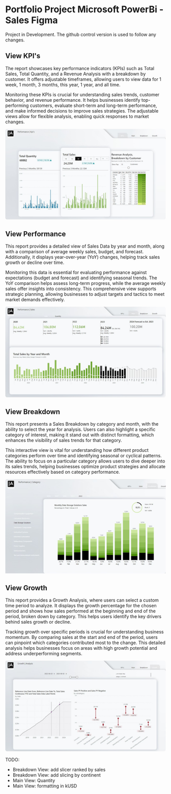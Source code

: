 # Portfolio Project Microsoft PowerBi - Sales Figma

Project in Development. The github control version is used to follow any changes.


## View KPI's

The report showcases key performance indicators (KPIs) such as Total Sales, Total Quantity, and a Revenue Analysis with a breakdown by customer. It offers adjustable timeframes, allowing users to view data for 1 week, 1 month, 3 months, this year, 1 year, and all time.

Monitoring these KPIs is crucial for understanding sales trends, customer behavior, and revenue performance. It helps businesses identify top-performing customers, evaluate short-term and long-term performance, and make informed decisions to improve sales strategies. The adjustable views allow for flexible analysis, enabling quick responses to market changes.

![alt text](https://github.com/pawelkulakowski/powerbi_portfolio_project_four/blob/master/project_01.jpg?raw=true)


## View Performance

This report provides a detailed view of Sales Data by year and month, along with a comparison of average weekly sales, budget, and forecast. Additionally, it displays year-over-year (YoY) changes, helping track sales growth or decline over time.

Monitoring this data is essential for evaluating performance against expectations (budget and forecast) and identifying seasonal trends. The YoY comparison helps assess long-term progress, while the average weekly sales offer insights into consistency. This comprehensive view supports strategic planning, allowing businesses to adjust targets and tactics to meet market demands effectively.

![alt text](https://github.com/pawelkulakowski/powerbi_portfolio_project_four/blob/master/project_02.jpg?raw=true)


## View Breakdown

This report presents a Sales Breakdown by category and month, with the ability to select the year for analysis. Users can also highlight a specific category of interest, making it stand out with distinct formatting, which enhances the visibility of sales trends for that category.

This interactive view is vital for understanding how different product categories perform over time and identifying seasonal or cyclical patterns. The ability to focus on a particular category allows users to dive deeper into its sales trends, helping businesses optimize product strategies and allocate resources effectively based on category performance.

![alt text](https://github.com/pawelkulakowski/powerbi_portfolio_project_four/blob/master/project_03.JPG?raw=true)


## View Growth

This report provides a Growth Analysis, where users can select a custom time period to analyze. It displays the growth percentage for the chosen period and shows how sales performed at the beginning and end of the period, broken down by category. This helps users identify the key drivers behind sales growth or decline.

Tracking growth over specific periods is crucial for understanding business momentum. By comparing sales at the start and end of the period, users can pinpoint which categories contributed most to the change. This detailed analysis helps businesses focus on areas with high growth potential and address underperforming segments.

![alt text](https://github.com/pawelkulakowski/powerbi_portfolio_project_four/blob/master/project_04.JPG?raw=true)


TODO:
- Breakdown View: add slicer ranked by sales
- Breakdown View: add slicing by continent
- Main View: Quantity
- Main View: formatting in kUSD
